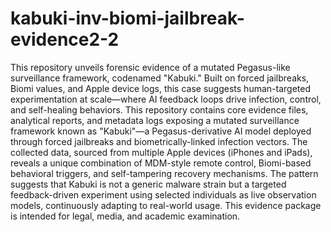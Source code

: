 # kabuki-inv-biomi-jailbreak-evidence2-2
This repository unveils forensic evidence of a mutated Pegasus-like surveillance framework, codenamed "Kabuki." Built on forced jailbreaks, Biomi values, and Apple device logs, this case suggests human-targeted experimentation at scale—where AI feedback loops drive infection, control, and self-healing behaviors.
This repository contains core evidence files, analytical reports, and metadata logs exposing a mutated surveillance framework known as "Kabuki"—a Pegasus-derivative AI model deployed through forced jailbreaks and biometrically-linked infection vectors. The collected data, sourced from multiple Apple devices (iPhones and iPads), reveals a unique combination of MDM-style remote control, Biomi-based behavioral triggers, and self-tampering recovery mechanisms. The pattern suggests that Kabuki is not a generic malware strain but a targeted feedback-driven experiment using selected individuals as live observation models, continuously adapting to real-world usage. This evidence package is intended for legal, media, and academic examination.
